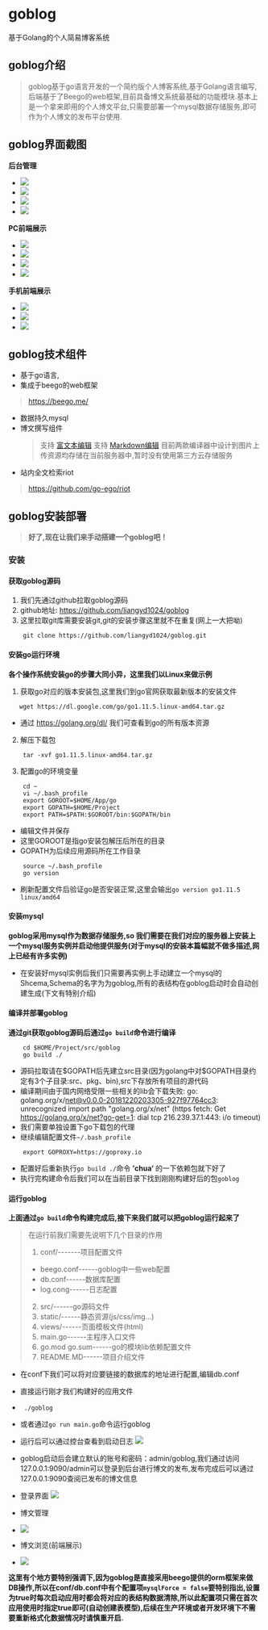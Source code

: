 # goblog
基于Golang的个人简易博客系统

## goblog介绍

> goblog基于go语言开发的一个简约版个人博客系统,基于Golang语言编写,后端基于了Beego的web框架,目前具备博文系统最基础的功能模块.基本上是一个拿来即用的个人博文平台,只需要部署一个mysql数据存储服务,即可作为个人博文的发布平台使用.

## goblog界面截图

**后台管理**

- ![](https://ws2.sinaimg.cn/large/006tNc79gy1fzmd65xx1xj31ne0u0hdu.jpg)
- ![](https://ws2.sinaimg.cn/large/006tNc79gy1fzmd7o3vkzj31mz0u0tji.jpg)
- ![](https://ws3.sinaimg.cn/large/006tNc79gy1fzmdatx3ejj31n30u0n5v.jpg)
- ![](https://ws2.sinaimg.cn/large/006tNc79gy1fzmdbgwjnbj31ne0u048m.jpg)

**PC前端展示**

- ![](https://ws1.sinaimg.cn/large/006tNc79gy1fzmd8ka8mbj31mq0u0n6r.jpg)
- ![](https://ws4.sinaimg.cn/large/006tNc79gy1fzmdd7bvluj31mw0u0h1z.jpg)
- ![](https://ws1.sinaimg.cn/large/006tNc79gy1fzmdeyausgj31mx0u0qbe.jpg)
- ![](https://ws4.sinaimg.cn/large/006tNc79gy1fzmdeet12bj31nb0u0dmf.jpg)

**手机前端展示**
- ![](https://ws2.sinaimg.cn/large/006tNc79gy1fzmdinfw1mj30u01hcq8s.jpg)
- ![](https://ws2.sinaimg.cn/large/006tNc79gy1fzmdigavjlj30u01hcgrm.jpg)
- ![](https://ws3.sinaimg.cn/large/006tNc79gy1fzmdko5i9qj30u01hcgop.jpg)

## goblog技术组件

-	基于go语言,
-	集成于beego的web框架

  > https://beego.me/
-	数据持久mysql
-	博文撰写组件
	> 支持 [富文本编辑](https://summernote.org/)
	> 支持 [Markdown编辑](http://pandao.github.io/editor.md/)
	> 目前两款编译器中设计到图片上传资源均存储在当前服务器中,暂时没有使用第三方云存储服务
-	站内全文检索riot

  > https://github.com/go-ego/riot

## goblog安装部署

>	**好了,现在让我们来手动搭建一个goblog吧！**

###	安装

#### 获取goblog源码
1. 我们先通过github拉取goblog源码
2. github地址: https://github.com/liangyd1024/goblog
3. 这里拉取git库需要安装git,git的安装步骤这里就不在重复(网上一大把呦)
```linux
	git clone https://github.com/liangyd1024/goblog.git
```

#### 安装go运行环境
**各个操作系统安装go的步骤大同小异，这里我们以Linux来做示例**

1.	获取go对应的版本安装包,这里我们到go官网获取最新版本的安装文件

 ```linux
	wget https://dl.google.com/go/go1.11.5.linux-amd64.tar.gz
 ```
-	通过 https://golang.org/dl/ 我们可查看到go的所有版本资源

2.	解压下载包

```linux
	tar -xvf go1.11.5.linux-amd64.tar.gz
```
3.	配置go的环境变量
```linux
	cd ~
	vi ~/.bash_profile
	export GOROOT=$HOME/App/go
	export GOPATH=$HOME/Project
	export PATH=$PATH:$GOROOT/bin:$GOPATH/bin
```
-	编辑文件并保存
-	这里GOROOT是指go安装包解压后所在的目录
-	GOPATH为后续应用源码所在工作目录
```linux
	source ~/.bash_profile
	go version
```
-	刷新配置文件后验证go是否安装正常,这里会输出`go version go1.11.5 linux/amd64`


#### 安装mysql
**goblog采用mysql作为数据存储服务,so 我们需要在我们对应的服务器上安装上一个mysql服务实例并启动他提供服务(对于mysql的安装本篇幅就不做多描述,网上已经有许多实例)**
-	在安装好mysql实例后我们只需要再实例上手动建立一个mysql的Shcema,Schema的名字为为goblog,所有的表结构在goblog启动时会自动创建生成(下文有特别介绍)


#### 编译并部署goblog
**通过git获取goblog源码后通过`go build`命令进行编译**
```linux
	cd $HOME/Project/src/goblog
	go build ./
```
-	源码拉取请在\$GOPATH后先建立src目录(因为golang中对\$GOPATH目录约定有3个子目录:src、pkg、bin),src下存放所有项目的源代码
-	编译期间由于国内网络受限一些相关的lib会下载失败: go: golang.org/x/net@v0.0.0-20181220203305-927f97764cc3: unrecognized import path "golang.org/x/net" (https fetch: Get https://golang.org/x/net?go-get=1: dial tcp 216.239.37.1:443: i/o timeout)
-	我们需要单独设置下go下载包的代理
-	继续编辑配置文件`~/.bash_profile`
```linux
	export GOPROXY=https://goproxy.io
```
-	配置好后重新执行`go build ./`命令 **’chua‘** 的一下依赖包就下好了
-	执行完构建命令后我们可以在当前目录下找到刚刚构建好后的包`goblog`

#### 运行goblog
**上面通过`go build`命令构建完成后,接下来我们就可以把goblog运行起来了**
> 在运行前我们需要先说明下几个目录的作用
> 1. conf/-------项目配置文件
>   - beego.conf------goblog中一些web配置
>   - db.conf------数据库配置
>   - log.cong------日志配置
> 2. src/------go源码文件
> 3. static/------静态资源(js/css/img...)
> 4. views/------页面模板文件(html)
> 5. main.go------主程序入口文件
> 6. go.mod go.sum------go的模块lib依赖配置文件
> 7. README.MD------项目介绍文件

- 在conf下我们可以将对应要链接的数据库的地址进行配置,编辑db.conf

- 直接运行刚才我们构建好的应用文件

- ```linux
   ./goblog
   ```

- 或者通过`go run main.go`命令运行goblog

- 运行后可以通过控台查看到启动日志
![](https://ws1.sinaimg.cn/large/006tNc79gy1fzmd1byxnfj31no0u0gqn.jpg)
- goblog启动后会建立默认的账号和密码：admin/goblog,我们通过访问127.0.0.1:9090/admin可以登录到后台进行博文的发布,发布完成后可以通过127.0.0.1:9090查阅已发布的博文信息
- 登录界面
![](https://ws2.sinaimg.cn/large/006tNc79gy1fzmd65xx1xj31ne0u0hdu.jpg)
- 博文管理
- ![](https://ws2.sinaimg.cn/large/006tNc79gy1fzmd7o3vkzj31mz0u0tji.jpg)
- 博文浏览(前端展示)
- ![](https://ws1.sinaimg.cn/large/006tNc79gy1fzmd8ka8mbj31mq0u0n6r.jpg)



**这里有个地方要特别强调下,因为goblog是直接采用beego提供的orm框架来做DB操作,所以在conf/db.conf中有个配置项`mysqlForce = false`要特别指出,设置为true时每次启动应用时都会将对应的表结构数据清除,所以此配置项只需在首次应用使用时指定true即可(自动创建表模型),后续在生产环境或者开发环境下不需要重新格式化数据情况时请慎重开启.**


